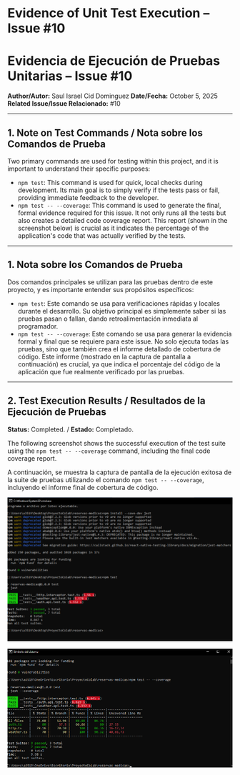 # Evidence of Unit Test Execution – Issue #10
# Evidencia de Ejecución de Pruebas Unitarias – Issue #10

**Author/Autor:** Saul Israel Cid Dominguez
**Date/Fecha:** October 5, 2025
**Related Issue/Issue Relacionado:** #10

---

## 1. Note on Test Commands / Nota sobre los Comandos de Prueba

Two primary commands are used for testing within this project, and it is important to understand their specific purposes:

* `npm test`: This command is used for quick, local checks during development. Its main goal is to simply verify if the tests pass or fail, providing immediate feedback to the developer.
* `npm test -- --coverage`: This command is used to generate the final, formal evidence required for this issue. It not only runs all the tests but also creates a detailed code coverage report. This report (shown in the screenshot below) is crucial as it indicates the percentage of the application's code that was actually verified by the tests.

---

## 1. Nota sobre los Comandos de Prueba

Dos comandos principales se utilizan para las pruebas dentro de este proyecto, y es importante entender sus propósitos específicos:

* `npm test`: Este comando se usa para verificaciones rápidas y locales durante el desarrollo. Su objetivo principal es simplemente saber si las pruebas pasan o fallan, dando retroalimentación inmediata al programador.
* `npm test -- --coverage`: Este comando se usa para generar la evidencia formal y final que se requiere para este issue. No solo ejecuta todas las pruebas, sino que también crea el informe detallado de cobertura de código. Este informe (mostrado en la captura de pantalla a continuación) es crucial, ya que indica el porcentaje del código de la aplicación que fue realmente verificado por las pruebas.

---

## 2. Test Execution Results / Resultados de la Ejecución de Pruebas

**Status:** Completed. / **Estado:** Completado.

The following screenshot shows the successful execution of the test suite using the `npm test -- --coverage` command, including the final code coverage report.

A continuación, se muestra la captura de pantalla de la ejecución exitosa de la suite de pruebas utilizando el comando `npm test -- --coverage`, incluyendo el informe final de cobertura de código.

![Test Results / Resultados de las Pruebas](./assets/test_results.png)

![Test Evidence / Resultados de las Pruebas](./assets/coverage_report.png)

```eof